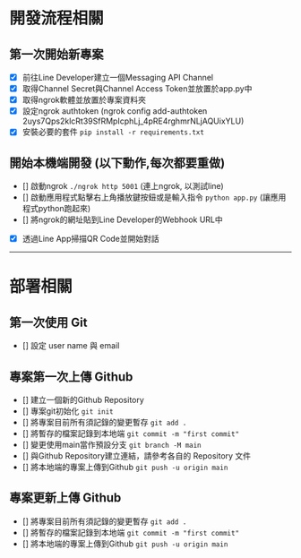 # 開發流程相關

## 第一次開始新專案

- [x] 前往Line Developer建立一個Messaging API Channel
- [x] 取得Channel Secret與Channel Access Token並放置於app.py中
- [x] 取得ngrok軟體並放置於專案資料夾
- [x] 設定ngrok authtoken (ngrok config add-authtoken 2uys7Qps2klcRt39SfRMpIcphLj_4pRE4rghmrNLjAQUixYLU)
- [x] 安裝必要的套件 `pip install -r requirements.txt`

## 開始本機端開發 (以下動作,每次都要重做)

- [] 啟動ngrok `./ngrok http 5001` (連上ngrok, 以測試line)
- [] 啟動應用程式點擊右上角播放鍵按鈕或是輸入指令 `python app.py` (讓應用程式python跑起來)
- [] 將ngrok的網址貼到Line Developer的Webhook URL中
- [x] 透過Line App掃描QR Code並開始對話

----

# 部署相關

## 第一次使用 Git

- [] 設定 user name 與 email

## 專案第一次上傳 Github

- [] 建立一個新的Github Repository
- [] 專案git初始化 `git init`
- [] 將專案目前所有須記錄的變更暫存 `git add .`
- [] 將暫存的檔案記錄到本地端 `git commit -m "first commit"`
- [] 變更使用main當作預設分支 `git branch -M main`
- [] 與Github Repository建立連結，請參考各自的 Repository 文件
- [] 將本地端的專案上傳到Github `git push -u origin main`

## 專案更新上傳 Github

- [] 將專案目前所有須記錄的變更暫存 `git add .`
- [] 將暫存的檔案記錄到本地端 `git commit -m "first commit"`
- [] 將本地端的專案上傳到Github `git push -u origin main`